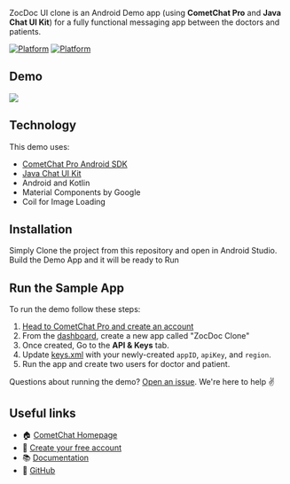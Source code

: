 ZocDoc UI clone is an Android Demo app (using **CometChat Pro** and **Java Chat UI Kit**) for a fully functional messaging app between the doctors and patients.

[![Platform](https://img.shields.io/badge/Platform-Android-brightgreen.svg)](#)      [![Platform](https://img.shields.io/badge/Language-Kotlin-yellowgreen.svg)](#)

## Demo
![](https://raw.githubusercontent.com/wajahatkarim3/ZocDoc-Clone/main/screenshots/ZocDoc_AppDemo.gif)

## Technology
This demo uses:

* [CometChat Pro Android SDK](https://prodocs.cometchat.com/docs/welcome)
* [Java Chat UI Kit](https://prodocs.cometchat.com/docs/android-ui-kit)
* Android and Kotlin
* Material Components by Google
* Coil for Image Loading

## Installation

   Simply Clone the project from this repository and open in Android Studio.
   Build the Demo App and it will be ready to Run


## Run the Sample App
To run the demo follow these steps:

1. [Head to CometChat Pro and create an account](https://cometchat.com/pro?utm_source=github&utm_medium=wajahatkarim3-zocdoc-clone-readme)
2. From the [dashboard](https://app.cometchat.com/?utm_source=github&utm_medium=wajahatkarim3-zocdoc-clone-readme), create a new app called "ZocDoc Clone"
3. Once created, Go to the **API & Keys** tab.
4. Update [keys.xml](https://github.com/wajahatkarim3/ZocDoc-Clone/blob/main/app/src/main/res/values/keys.xml) with your newly-created `appID`, `apiKey`, and `region`.
6. Run the app and create two users for doctor and patient.

Questions about running the demo? [Open an issue](https://github.com/wajahatkarim3/ZocDoc-Clone/issues). We're here to help ✌️


## Useful links

- 🏠 [CometChat Homepage](https://cometchat.com/pro?utm_source=github&utm_medium=wajahatkarim3-zocdoc-clone-readme)
- 🚀 [Create your free account](https://app.cometchat.com?utm_source=github&utm_medium=wajahatkarim3-zocdoc-clone-readme)
- 📚 [Documentation](https://prodocs.cometchat.com/docs?utm_source=github&utm_medium=wajahatkarim3-zocdoc-clone-readme)
- 👾 [GitHub](https://github.com/CometChat-Pro)